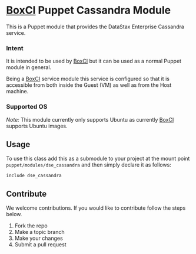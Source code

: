 # [BoxCI](http://boxci.io) Puppet Cassandra Module

This is a Puppet module that provides the DataStax Enterprise Cassandra service.

### Intent

It is intended to be used by [BoxCI](http://boxci.io) but it can be used as a
normal Puppet module in general.

Being a [BoxCI](http://boxci.io) service module this service is configured so
that it is accessible from both inside the Guest (VM) as well as from the Host
machine.

### Supported OS

*Note:* This module currently only supports Ubuntu as currently
[BoxCI](http://boxci.io) supports Ubuntu images.

## Usage

To use this class add this as a submodule to your project at the mount point
`puppet/modules/dse_cassandra` and then simply declare it as follows:

```puppet
include dse_cassandra
```

## Contribute

We welcome contributions. If you would like to contribute follow the steps
below.

1. Fork the repo
2. Make a topic branch
3. Make your changes
4. Submit a pull request
